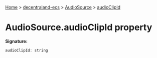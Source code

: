 [Home](./index) &gt; [decentraland-ecs](./decentraland-ecs.md) &gt; [AudioSource](./decentraland-ecs.audiosource.md) &gt; [audioClipId](./decentraland-ecs.audiosource.audioclipid.md)

# AudioSource.audioClipId property


**Signature:**
```javascript
audioClipId: string
```
